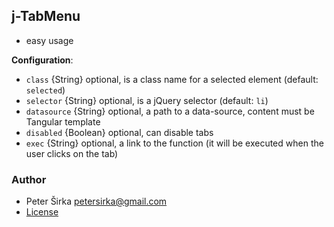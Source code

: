## j-TabMenu

- easy usage

__Configuration__:

- `class` {String} optional, is a class name for a selected element (default: `selected`)
- `selector` {String} optional, is a jQuery selector (default: `li`)
- `datasource` {String} optional, a path to a data-source, content must be Tangular template
- `disabled` {Boolean} optional, can disable tabs
- `exec` {String} optional, a link to the function (it will be executed when the user clicks on the tab)

### Author

- Peter Širka <petersirka@gmail.com>
- [License](https://www.totaljs.com/license/)